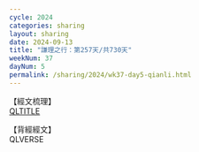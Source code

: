```yaml
---
cycle: 2024
categories: sharing
layout: sharing
date: 2024-09-13
title: "謙理之行：第257天/共730天"
weekNum: 37
dayNum: 5
permalink: /sharing/2024/wk37-day5-qianli.html
---
```

【經文梳理】  
[QLTITLE](QLLINK)

【背經經文】  
QLVERSE
